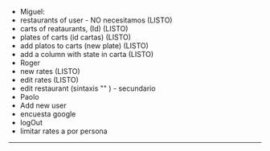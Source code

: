- Miguel:
 - restaurants of user - NO necesitamos (LISTO)
 - carts of reataurants, (Id)   (LISTO)
 - plates of carts (id cartas)  (LISTO)
 - add platos to carts (new plate) (LISTO)
 - add a column  with state in carta (LISTO)
- Roger
 - new rates (LISTO)
 - edit rates (LISTO)
 - edit restaurant (sintaxis "" ) - secundario
- Paolo
 - Add new user 
 - encuesta google
 - logOut
 - limitar rates a  por persona
-----------------------------------------

